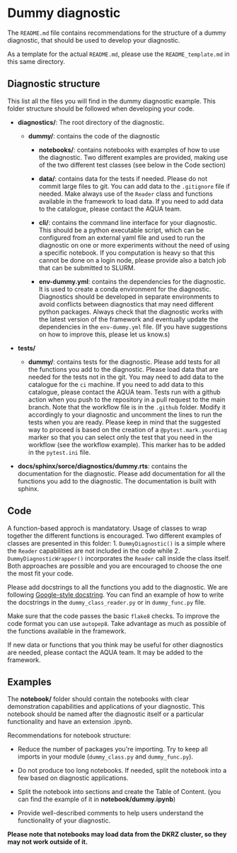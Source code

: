 # Dummy diagnostic

The `README.md` file contains recommendations for the structure of a dummy diagnostic, that should be used to develop your diagnostic. 

As a template for the actual `README.md`, please use the `README_template.md` in this same directory. 

## Diagnostic structure 

This list all the files you will find in the dummy diagnostic example. This folder structure should be followed when developing your code.

- **diagnostics/**: The root directory of the diagnostic.

  - **dummy/**: contains the code of the diagnostic

    - **notebooks/**: contains notebooks with examples of how to use the diagnostic. Two different examples are provided, making use of the two different test classes (see below in the Code section)

    - **data/**: contains data for the tests if needed. Please do not commit large files to git. You can add data to the `.gitignore` file if needed. Make always use of the `Reader` class and functions available in the framework to load data. If you need to add data to the catalogue, please contact the AQUA team.

    - **cli/**: contains the command line interface for your diagnostic. This should be a python executable script, which can be configured from an external yaml file and used to run the diagnostic on one or more experiments without the need of using a specific notebook. If you computation is heavy so that this cannot be done on a login node, please provide also a batch job that can be submitted to SLURM. 

    - **env-dummy.yml**: contains the dependencies for the diagnostic. It is used to create a conda environment for the diagnostic. Diagnostics should be developed in separate environments to avoid conflicts between diagnostics that may need different python packages. Always check that the diagnostic works with the latest version of the framework and eventually update the dependencies in the `env-dummy.yml` file. (If you have suggestions on how to improve this, please let us know.s)

- **tests/**

  - **dummy/**: contains tests for the diagnostic. Please add tests for all the functions you add to the diagnostic. Please load data that are needed for the tests not in the git. You may need to add data to the catalogue for the `ci` machine. If you need to add data to this catalogue, please contact the AQUA team. Tests run with a github action when you push to the repository in a pull request to the main branch. Note that the workflow file is in the `.github` folder. Modify it accordingly to your diagnostic and uncomment the lines to run the tests when you are ready. Please keep in mind that the suggested way to proceed is based on the creation of a `@pytest.mark.yourdiag` marker so that you can select only the test that you need in the workflow (see the workflow example). This marker has to be added in the `pytest.ini` file.  

- **docs/sphinx/sorce/diagnostics/dummy.rts**: contains the documentation for the diagnostic. Please add documentation for all the functions you add to the diagnostic. The documentation is built with sphinx.

## Code

A function-based approch is mandatatory. Usage of classes to wrap together the different functions is encouraged. Two different examples of classes are presented in this folder: 1. `DummyDiagnostic()` is a simple where the `Reader` capabilities are not included in the code while  2. `DummyDiagnosticWrapper()` incorporates the `Reader` call inside the class itself. Both approaches are possible and you are encouraged to choose the one the most fit your code. 
  
Please add docstrings to all the functions you add to the diagnostic. We are following [Google-style docstring](https://sphinxcontrib-napoleon.readthedocs.io/en/latest/example_google.html).
You can find an example of how to write the docstrings in the `dummy_class_reader.py` or in `dummy_func.py` file. 

Make sure that the code passes the basic `flake8` checks. To improve the code format you can use `autopep8`.
Take advantage as much as possible of the functions available in the framework. 

If new data or functions that you think may be useful for other diagnostics are needed, please contact the AQUA team. 
It may be added to the framework.


## Examples

The **notebook/** folder should contain the notebooks with clear demonstration capabilities and applications of your diagnostic. 
This notebook should be named after the diagnostic itself or a particular functionality and have an extension .ipynb.


Recommendations for notebook structure:
 - Reduce the number of packages you're importing. Try to keep all imports in your module (`dummy_class.py` and `dummy_func.py`).

 - Do not produce too long notebooks. If needed, split the notebook into a few based on diagnostic applications.

 - Split the notebook into sections and create the Table of Content. (you can find the example of it in **notebook/dummy.ipynb**)

 - Provide well-described comments to help users understand the functionality of your diagnostic.

 **Please note that notebooks may load data from the DKRZ cluster, so they may not work outside of it.**



